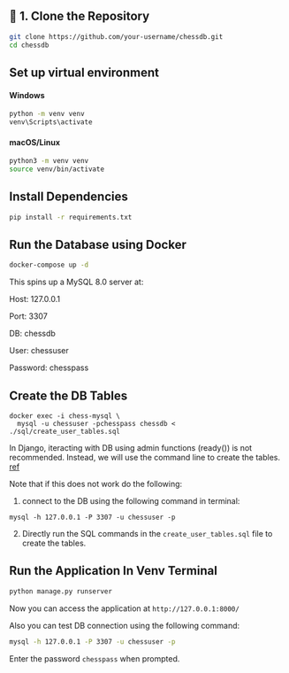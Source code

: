 ## 🔧 1. Clone the Repository

```bash
git clone https://github.com/your-username/chessdb.git
cd chessdb
```

## Set up virtual environment

#### Windows
```bash
python -m venv venv
venv\Scripts\activate
```

#### macOS/Linux
```bash
python3 -m venv venv
source venv/bin/activate
```

## Install Dependencies

```bash
pip install -r requirements.txt
```
## Run the Database using Docker

```bash
docker-compose up -d
```

This spins up a MySQL 8.0 server at:

Host: 127.0.0.1

Port: 3307

DB: chessdb

User: chessuser

Password: chesspass

## Create the DB Tables
```
docker exec -i chess-mysql \
  mysql -u chessuser -pchesspass chessdb < ./sql/create_user_tables.sql

```
In Django, iteracting with DB using admin functions (ready()) is not recommended. Instead, we will use the command line to create the tables. [ref](https://stackoverflow.com/questions/57369950/how-to-call-a-function-before-a-django-app-start/57369989#57369989:~:text=AppConfig.ready()%20docs,in%20your%20ready()%20implementation.)



Note that if this does not work do the following:
1. connect to the DB using the following command in terminal:
```
mysql -h 127.0.0.1 -P 3307 -u chessuser -p
```
2. Directly run the SQL commands in the `create_user_tables.sql` file to create the tables.




## Run the Application In Venv Terminal

```bash
python manage.py runserver
```

Now you can access the application at `http://127.0.0.1:8000/`

Also you can test DB connection using the following command:

```bash
mysql -h 127.0.0.1 -P 3307 -u chessuser -p
```

Enter the password `chesspass` when prompted.